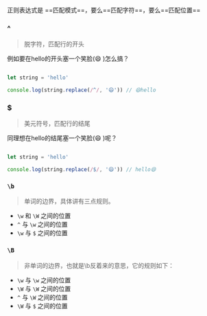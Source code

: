 正则表达式是 ==匹配模式==，要么==匹配字符==，要么==匹配位置==

### ^

> 脱字符，匹配行的开头

例如要在hello的开头塞一个笑脸(😄 )怎么搞？

```javascript

let string = 'hello'

console.log(string.replace(/^/, '😄')) // 😄hello
```

### $

> 美元符号，匹配行的结尾

同理想在hello的结尾塞一个笑脸(😄 )呢？

```javascript

let string = 'hello'

console.log(string.replace(/$/, '😄')) // hello😄

```

### `\b`

> 单词的边界，具体讲有三点规则。

- `\w` 和 `\W` 之间的位置
- `^` 与 `\w` 之间的位置
- `\w` 与 `$` 之间的位置

### `\B`

> 非单词的边界，也就是\b反着来的意思，它的规则如下：

- `\w` 与 `\w` 之间的位置
- `\W` 与 `\W` 之间的位置
- `^` 与 `\W` 之间的位置
- `\W` 与 `$` 之间的位置
